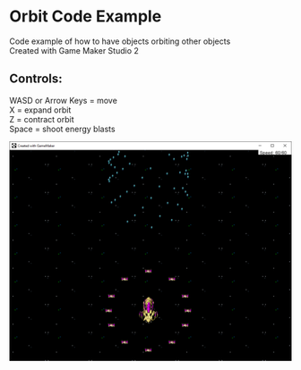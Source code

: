 # Orbit Code Example

Code example of how to have objects orbiting other objects  
Created with Game Maker Studio 2  

Controls:  
-----------------  
WASD or Arrow Keys = move  
X = expand orbit  
Z = contract orbit  
Space = shoot energy blasts  

![Screenshot](https://github.com/timeblade0/orbit_example/blob/main/screenshot2.png)

